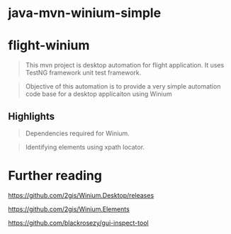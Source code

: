 # java-mvn-winium-simple

# flight-winium
> This mvn project is desktop automation for flight application. It uses TestNG framework unit test framework.

> Objective of this automation is to provide a very simple automation code base for a desktop applicaiton using Winium

## Highlights
> Dependencies required for Winium.

> Identifying elements using xpath locator.

# Further reading
https://github.com/2gis/Winium.Desktop/releases

https://github.com/2gis/Winium.Elements

https://github.com/blackrosezy/gui-inspect-tool